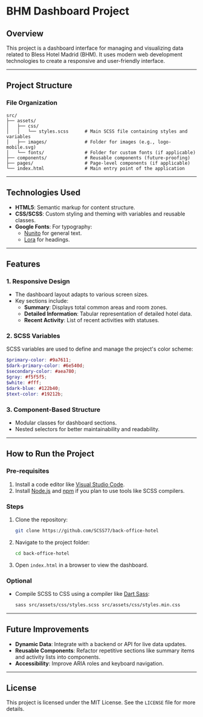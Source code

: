 
# BHM Dashboard Project

## Overview
This project is a dashboard interface for managing and visualizing data related to Bless Hotel Madrid (BHM). It uses modern web development technologies to create a responsive and user-friendly interface.

---

## Project Structure

### File Organization
```
src/
├── assets/
│   ├── css/
│   │   └── styles.scss      # Main SCSS file containing styles and variables
│   ├── images/              # Folder for images (e.g., logo-mobile.svg)
│   └── fonts/               # Folder for custom fonts (if applicable)
├── components/              # Reusable components (future-proofing)
├── pages/                   # Page-level components (if applicable)
└── index.html               # Main entry point of the application
```

---

## Technologies Used
- **HTML5**: Semantic markup for content structure.
- **CSS/SCSS**: Custom styling and theming with variables and reusable classes.
- **Google Fonts**: For typography:
  - [Nunito](https://fonts.google.com/specimen/Nunito) for general text.
  - [Lora](https://fonts.google.com/specimen/Lora) for headings.

---

## Features
### 1. Responsive Design
- The dashboard layout adapts to various screen sizes.
- Key sections include:
  - **Summary**: Displays total common areas and room zones.
  - **Detailed Information**: Tabular representation of detailed hotel data.
  - **Recent Activity**: List of recent activities with statuses.

### 2. SCSS Variables
SCSS variables are used to define and manage the project's color scheme:
```scss
$primary-color: #9a7611;
$dark-primary-color: #6e540d;
$secondary-color: #aea780;
$gray: #f5f5f5;
$white: #fff;
$dark-blue: #122b40;
$text-color: #19212b;
```

### 3. Component-Based Structure
- Modular classes for dashboard sections.
- Nested selectors for better maintainability and readability.

---

## How to Run the Project

### Pre-requisites
1. Install a code editor like [Visual Studio Code](https://code.visualstudio.com/).
2. Install [Node.js](https://nodejs.org/) and [npm](https://www.npmjs.com/) if you plan to use tools like SCSS compilers.

### Steps
1. Clone the repository:
   ```bash
   git clone https://github.com/SCSS77/back-office-hotel
   ```
2. Navigate to the project folder:
   ```bash
   cd back-office-hotel
   ```
3. Open `index.html` in a browser to view the dashboard.

### Optional
- Compile SCSS to CSS using a compiler like [Dart Sass](https://sass-lang.com/dart-sass):
  ```bash
  sass src/assets/css/styles.scss src/assets/css/styles.min.css
  ```

---

## Future Improvements
- **Dynamic Data**: Integrate with a backend or API for live data updates.
- **Reusable Components**: Refactor repetitive sections like summary items and activity lists into components.
- **Accessibility**: Improve ARIA roles and keyboard navigation.

---

## License
This project is licensed under the MIT License. See the `LICENSE` file for more details.